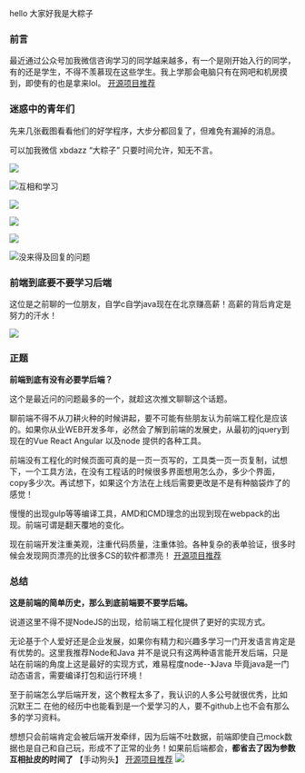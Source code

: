 hello 大家好我是大粽子

### 前言

最近通过公众号加我微信咨询学习的同学越来越多，有一个是刚开始入行的同学，有的还是学生，不得不羡慕现在这些学生。我上学那会电脑只有在网吧和机房摸到，即使有的也是拿来lol。
[开源项目推荐](http://github.crmeb.net/u/dazongzi)

### 迷惑中的青年们

先来几张截图看看他们的好学程序，大步分都回复了，但难免有漏掉的消息。

可以加我微信 xbdazz “大粽子” 只要时间允许，知无不言。

![](https://gitee.com/stivepeim/img4mk/raw/master/20210513182130.png)

![互相和学习](https://gitee.com/stivepeim/img4mk/raw/master/20210513182611.png)

![](https://gitee.com/stivepeim/img4mk/raw/master/20210513182655.png)

![](https://gitee.com/stivepeim/img4mk/raw/master/20210513182804.png)

![](https://gitee.com/stivepeim/img4mk/raw/master/20210513182911.png)

![没来得及回复的问题](https://gitee.com/stivepeim/img4mk/raw/master/20210513183002.png)

### 前端到底要不要学习后端

这位是之前聊的一位朋友，自学c自学java现在在北京赚高薪！高薪的背后肯定是努力的汗水！

![](https://gitee.com/stivepeim/img4mk/raw/master/20210513183947.png)

### 正题

**前端到底有没有必要学后端？**

这个是最近问的问题最多的一个，就趁这次推文聊聊这个话题。

聊前端不得不从刀耕火种的时候讲起，要不可能有些朋友认为前端工程化是应该的。如果你从业WEB开发多年，必然会了解到前端的发展史，从最初的jquery到现在的Vue React Angular 以及node 提供的各种工具。

前端没有工程化的时候页面可真的是一页一页写的，工具类一页一页复制，试想下，一个工具方法，在没有工程话的时候很多界面想用怎么办，多少个界面，copy多少次。再试想下，如果这个方法在上线后需要更改是不是有种脑袋炸了的感觉！

慢慢的出现gulp等等编译工具，AMD和CMD理念的出现到现在webpack的出现。前端可谓是翻天覆地的变化。

现在前端开发注重美观，注重代码质量，注重体验。各种复杂的表单验证，很多时候会发现网页漂亮的比很多CS的软件都漂亮！
[开源项目推荐](http://github.crmeb.net/u/dazongzi)

### 总结

**这是前端的简单历史，那么到底前端要不要学后端。**

说道这里不得不提NodeJS的出现，给前端工程化提供了更好的实现方式。

无论基于个人爱好还是企业发展，如果你有精力和兴趣多学习一门开发语言肯定是有优势的。这里我推荐Node和Java 并不是说只有这两种语言能开发后端，只是站在前端的角度上这是最好的实现方式，难易程度node--》Java 毕竟java是一门动态语言，需要编译打包和运行环境！

至于前端怎么学后端开发，这个教程太多了，我认识的人多公号就很优秀，比如 沉默王二 在他的经历中也能看到是一个爱学习的人，要不github上也不会有那么多的学习资料。

想想只会前端肯定会被后端开发牵绊，因为后端不吐数据，前端即使自己mock数据也是自己和自己玩，形成不了正常的业务！如果前后端都会，**都省去了因为参数互相扯皮的时间了** 【手动狗头】
[开源项目推荐](http://github.crmeb.net/u/dazongzi)
![](https://gitee.com/stivepeim/img4mk/raw/master/20210519121600.jpg)